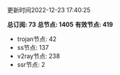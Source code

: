 更新时间2022-12-23 17:40:25

**总订阅: 73**
**总节点: 1405**
**有效节点: 419**
- trojan节点: 42
- ss节点: 137
- v2ray节点: 238
- ssr节点: 2
